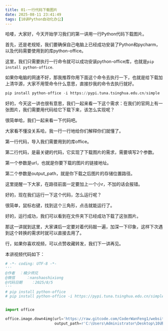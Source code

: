 ```yaml
---
title: 01-一行代码下载图片
date: 2025-08-11 23:41:49
tags: [10讲Python自动化办公]
---
```

哈喽，大家好，今天开始学习我们的第一讲用一行Python代码下载图片。

首先，还是老规矩，我们要确保自己电脑上已经成功安装了Python和pycharm，以及代码需要使用到的库python-office。

这里，我们只需要执行一行命令就可以成功安装python-office库，也就是`pip install python-office`.

如果你电脑的网速不好，那我推荐你用下面这个命令去执行一下，也就是给下载加上清华源，大家不用管命令什么意思，直接抄我的命令去执行就好。

```python
pip install python-office -i https://pypi.tuna.tsinghua.edu.cn/simple
```
好的，今天这一讲也很有意思，我们一起来看一下这个需求：在我们的官网上有一张图片，我们需要用代码给它下载下来，该怎么实现呢？

很简单哈，我们一起来看一下代码吧。

大家看不懂没关系哈，我一行一行地给你们解释你们就懂了。

第一行代码，导入我们需要用到的库office。

第二行代码，是最关键的代码，它实现了下载图片的需求，需要填写2个参数。

第一个参数是url，也就是你要下载的图片的链接地址。

第二个参数是output_path，就是你下载之后图片的存储位置路径。


这里提醒一下大家，在路径前面一定要加上一个小r，不加的话会报错。

好的，现在我们运行一下这个代码，怎么运行呢？

很简单，鼠标右键，找到这个三角形，点击就能运行了。

好的，运行成功，我们可以看到在文件夹下已经成功下载了这张图片。

那这一讲就到这里，大家课后一定要对着代码敲一遍，加深一下印象，这样下次遇到这个转换的需求时就可以直接去用了。

行，如果你喜欢视频，可以点赞收藏转发，我们下一讲再见。

本讲视频代码如下：

```python
# -*- coding: UTF-8 -*-
'''
@作者  ：楠少师兄
@微信     ：nanshaoshixiong
@代码日期    ：2025/8/5
'''
# pip install python-office
# pip install python-office -i https://pypi.tuna.tsinghua.edu.cn/simple


import office

office.image.down4img(url='https://raw.gitcode.com/CoderWanFeng1/website/raw/main/icon3.jpg',
                      output_path=r'C:\Users\Administrator\Desktop\10讲python自动化办公\01-一行代码下载图片')
```






